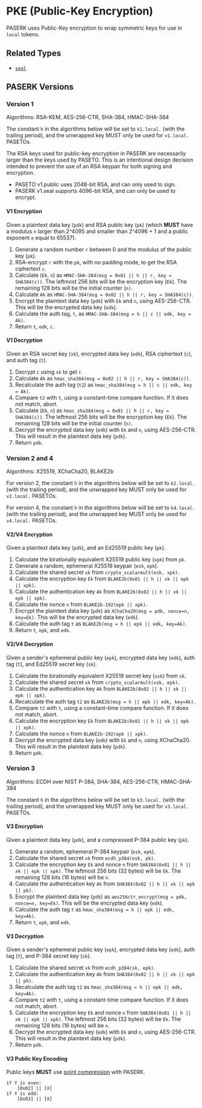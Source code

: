 # PKE (Public-Key Encryption)

PASERK uses Public-Key encryption to wrap symmetric keys for use in `local` tokens.

## Related Types

* [`seal`](../types/seal.md)

## PASERK Versions

### Version 1

Algorithms: RSA-KEM, AES-256-CTR, SHA-384, HMAC-SHA-384

The constant `h` in the algorithms below will be set to `k1.local.`
(with the trailing period), and the unwrapped key MUST only be used for
`v1.local.` PASETOs.

The RSA keys used for public-key encryption in PASERK are necessarily larger
than the keys used by PASETO. This is an intentional design decision intended
to prevent the use of an RSA keypair for both signing and encryption.

* PASETO v1.public uses 2048-bit RSA, and can only used to sign.
* PASERK v1.seal supports 4096-bit RSA, and can only be used to encrypt.

#### V1 Encryption

Given a plaintext data key (`pdk`) and RSA public key (`pk`) (which **MUST** have
a modulus `n` larger than 2^4095 and smaller than 2^4096 + 1 and a public exponent
`e` equal to 65537).

1. Generate a random number `r` between 0 and the modulus of the public key (`pk`).
2. RSA-encrypt `r` with the `pk`, with no padding mode, to get the RSA ciphertext `c`.
3. Calculate (`Ek`, `n`) as `HMAC-SHA-384(msg = 0x01 || h || r, key = SHA384(c))`.
   The leftmost 256 bits will be the encryption key (`Ek`). The remaining 128 bits
   will be the initial counter (`n)`.
4. Calculate `Ak` as `HMAC-SHA-384(msg = 0x02 || h || r, key = SHA384(c))`.
5. Encrypt the plaintext data key (`pdk`) with `Ek` and `n`, using AES-256-CTR.
   This will be the encrypted data key (`edk`).
6. Calculate the auth tag, `t`, as `HMAC-SHA-384(msg = h || c || edk, key = Ak)`.
7. Return `t`, `edk`, `c`.

#### V1 Decryption

Given an RSA secret key (`sk`), encrypted data key (`edk`),
RSA ciphertext (`c`), and auth tag (`t`).

1. Decrypt `c` using `sk` to get `r`.
2. Calculate `Ak` as 
   `hmac_sha384(msg = 0x02 || h || r, key = SHA384(c))`.
3. Recalculate the auth tag (`t2`) as 
   `hmac_sha384(msg = h || c || edk, key = Ak)`.
4. Compare `t2` with `t`, using a constant-time compare function. If it does not
   match, abort. 
5. Calculate (`Ek`, `n`) as 
   `hmac_sha384(msg = 0x01 || h || r, key = SHA384(c))`.
   The leftmost 256 bits will be the encryption key (`Ek`). The remaining 128 bits
   will be the initial counter (`n)`.
6. Decrypt the encrypted data key (`edk`) with `Ek` and `n`, using AES-256-CTR.
   This will result in the plaintext data key (`pdk`).
7. Return `pdk`.

### Version 2 and 4

Algorithms: X25519, XChaCha20, BLAKE2b

For version 2, the constant `h` in the algorithms below will be set to `k2.local.`
(with the trailing period), and the unwrapped key MUST only be used for
`v2.local.` PASETOs.

For version 4, the constant `h` in the algorithms below will be set to `k4.local.`
(with the trailing period), and the unwrapped key MUST only be used for
`v4.local.` PASETOs.

#### V2/V4 Encryption

Given a plaintext data key (`pdk`), and an Ed25519 public key (`pk`).

1. Calculate the birationally equivalent X25519 public key (`xpk`) from `pk`.
2. Generate a random, ephemeral X25519 keypair (`esk`, `epk`).
3. Calculate the shared secret `xk` from 
   `crypto_scalarmult(esk, xpk)`.
4. Calculate the encryption key `Ek` from
   `BLAKE2b(0x01 || h || xk || epk || xpk)`.
5. Calculate the authentication key `Ak` from 
   `BLAKE2b(0x02 || h || xk || epk || xpk)`.
6. Calculate the nonce `n` from 
   `BLAKE2b-192(epk || xpk)`.
7. Encrypt the plaintext data key (`pdk`) as 
   `XChaCha20(msg = pdk, nonce=n, key=Ek)`.
   This will be the encrypted data key (`edk`).
8. Calculate the auth tag `t` as
   `BLAKE2b(msg = h || epk || edk, key=Ak)`.
9. Return `t`, `epk`, and `edk`.

#### V2/V4 Decryption

Given a sender's ephemeral public key (`epk`), encrypted data key (`edk`),
auth tag (`t`), and Ed25519 secret key (`sk`).

1. Calculate the birationally equivalent X25519 secret key (`xsk`) from `sk`.
2. Calculate the shared secret `xk` from `crypto_scalarmult(xsk, epk)`.
3. Calculate the authentication key `Ak` from
   `BLAKE2b(0x02 || h || xk || epk || xpk)`.
4. Recalculate the auth tag `t2` as `BLAKE2b(msg = h || epk || edk, key=Ak)`.
5. Compare `t2` with `t`, using a constant-time compare function. If it does not
   match, abort.
6. Calculate the encryption key `Ek` from `BLAKE2b(0x01 || h || xk || epk || xpk)`.
7. Calculate the nonce `n` from `BLAKE2b-192(epk || xpk)`.
8. Decrypt the encrypted data key (`edk`) with `Ek` and `n`, using XChaCha20.
   This will result in the plaintext data key (`pdk`).
9. Return `pdk`.

### Version 3

Algorithms: ECDH over NIST P-384, SHA-384, AES-256-CTR, HMAC-SHA-384

The constant `h` in the algorithms below will be set to `k3.local.`
(with the trailing period), and the unwrapped key MUST only be used for
`v3.local.` PASETOs.

#### V3 Encryption

Given a plaintext data key (`pdk`), and a compressed P-384 public key (`pk`).

1. Generate a random, ephemeral P-384 keypair (`esk`, `epk`).
2. Calculate the shared secret `xk` from `ecdh_p384(esk, pk)`.
3. Calculate the encryption key `Ek` and nonce `n` from 
   `SHA384(0x01 || h || xk || epk || xpk)`.
   The leftmost 256 bits (32 bytes) will be `Ek`.
   The remaining 128 bits (16 bytes) will be `n`.
4. Calculate the authentication key `Ak` from 
   `SHA384(0x02 || h || xk || epk || pk)`.
5. Encrypt the plaintext data key (`pdk`) as
   `aes256ctr_encrypt(msg = pdk, nonce=n, key=Ek)`.
   This will be the encrypted data key (`edk`).
6. Calculate the auth tag `t` as
   `hmac_sha384(msg = h || epk || edk, key=Ak)`.
7. Return `t`, `epk`, and `edk`.

#### V3 Decryption

Given a sender's ephemeral public key (`epk`), encrypted data key (`edk`),
auth tag (`t`), and P-384 secret key (`sk`).

1. Calculate the shared secret `xk` from `ecdh_p384(sk, epk)`.
2. Calculate the authentication key `Ak` from
   `SHA384(0x02 || h || xk || epk || pk)`.
3. Recalculate the auth tag `t2` as
   `hmac_sha384(msg = h || epk || edk, key=Ak)`.
4. Compare `t2` with `t`, using a constant-time compare function.
   If it does not match, abort.
5. Calculate the encryption key `Ek` and nonce `n` from
   `SHA384(0x01 || h || xk || epk || xpk)`.
   The leftmost 256 bits (32 bytes) will be `Ek`.
   The remaining 128 bits (16 bytes) will be `n`.
6. Decrypt the encrypted data key (`edk`) with `Ek` and `n`, using AES-256-CTR.
   This will result in the plaintext data key (`pdk`).
7. Return `pdk`.

#### V3 Public Key Encoding

Public keys **MUST** use [point compression](https://citeseerx.ist.psu.edu/viewdoc/download?doi=10.1.1.202.2977&rep=rep1&type=pdf)
with PASERK.

```
if Y is even:
    [0x02] || [X]
if Y is odd:
    [0x03] || [X]
```
